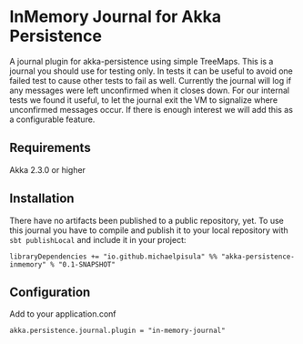 # InMemory Journal for Akka Persistence
A journal plugin for akka-persistence using simple TreeMaps.
This is a journal you should use for testing only. In tests it can be useful to avoid one failed test to cause other tests to fail as well.
Currently the journal will log if any messages were left unconfirmed when it closes down. For our internal tests we found it useful,
to let the journal exit the VM to signalize where unconfirmed messages occur. If there is enough interest we will add this as a configurable feature.

## Requirements
Akka 2.3.0 or higher

## Installation
There have no artifacts been published to a public repository, yet. To
use this journal you have to compile and publish it to your local
repository with `sbt publishLocal` and include it in your project:

    libraryDependencies += "io.github.michaelpisula" %% "akka-persistence-inmemory" % "0.1-SNAPSHOT"

## Configuration

Add to your application.conf

    akka.persistence.journal.plugin = "in-memory-journal"
